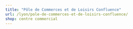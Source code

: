 ```yaml
---
title: "Pôle de Commerces et de Loisirs Confluence"
url: /lyon/pole-de-commerces-et-de-loisirs-confluence/
shop: centre commercial
---
```

